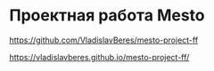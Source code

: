 # Проектная работа Mesto
https://github.com/VladislavBeres/mesto-project-ff

<!-- ссылка на сайт -->
https://vladislavberes.github.io/mesto-project-ff/
